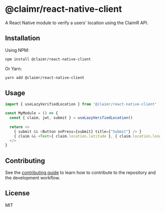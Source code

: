 # @claimr/react-native-client

A React Native module to verify a users' location using the ClaimR API.

## Installation

Using NPM:

```sh
npm install @claimr/react-native-client
```

Or Yarn:

```bash
yarn add @claimr/react-native-client
```

## Usage

```js
import { useLazyVerifiedLocation } from '@claimr/react-native-client'

const MyModule = () => {
  const { claim, jwt, submit } = useLazyVerifiedLocation()
  
  return <>
    { submit && <Button onPress={submit} title={"Submit"} /> }
    { claim && <Text>{ claim.location.latitude }, { claim.location.longitude }</Text>}
  </>
}
```

## Contributing

See the [contributing guide](CONTRIBUTING.md) to learn how to contribute to the repository and the development workflow.

## License

MIT
